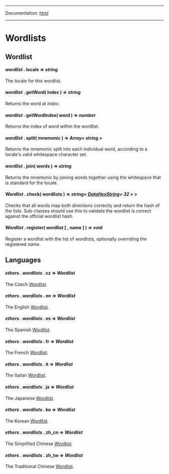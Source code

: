 -----

Documentation: [html](https://docs.ethers.io/)

-----

Wordlists
=========

Wordlist
--------

#### *wordlist* . **locale** => *string*

The locale for this wordlist.


#### *wordlist* . **getWord**( index ) => *string*

Returns the word at *index*.


#### *wordlist* . **getWordIndex**( word ) => *number*

Returns the index of *word* within the wordlist.


#### *wordlist* . **split**( mnemonic ) => *Array< string >*

Returns the mnemonic split into each individual word, according to a locale's valid whitespace character set.


#### *wordlist* . **join**( words ) => *string*

Returns the mnemonic by joining *words* together using the whitespace that is standard for the locale.


#### *Wordlist* . **check**( wordlists ) => *string< [DataHexString](/v5/api/utils/bytes/#DataHexString)< 32 > >*

Checks that all words map both directions correctly and return the hash of the lists. Sub-classes should use this to validate the wordlist is correct against the official wordlist hash.


#### *Wordlist* . **register**( wordlist [ , name ] ) => *void*

Register a wordlist with the list of wordlists, optionally overriding the registered *name*.


Languages
---------

#### *ethers* . *wordlists* . **cz** => *Wordlist*

The Czech [Wordlist](/v5/api/utils/wordlists/#Wordlist).


#### *ethers* . *wordlists* . **en** => *Wordlist*

The English [Wordlist](/v5/api/utils/wordlists/#Wordlist).


#### *ethers* . *wordlists* . **es** => *Wordlist*

The Spanish [Wordlist](/v5/api/utils/wordlists/#Wordlist).


#### *ethers* . *wordlists* . **fr** => *Wordlist*

The French [Wordlist](/v5/api/utils/wordlists/#Wordlist).


#### *ethers* . *wordlists* . **it** => *Wordlist*

The Italian [Wordlist](/v5/api/utils/wordlists/#Wordlist).


#### *ethers* . *wordlists* . **ja** => *Wordlist*

The Japanese [Wordlist](/v5/api/utils/wordlists/#Wordlist).


#### *ethers* . *wordlists* . **ko** => *Wordlist*

The Korean [Wordlist](/v5/api/utils/wordlists/#Wordlist).


#### *ethers* . *wordlists* . **zh_cn** => *Wordlist*

The Simplified Chinese [Wordlist](/v5/api/utils/wordlists/#Wordlist).


#### *ethers* . *wordlists* . **zh_tw** => *Wordlist*

The Traditional Chinese [Wordlist](/v5/api/utils/wordlists/#Wordlist).


